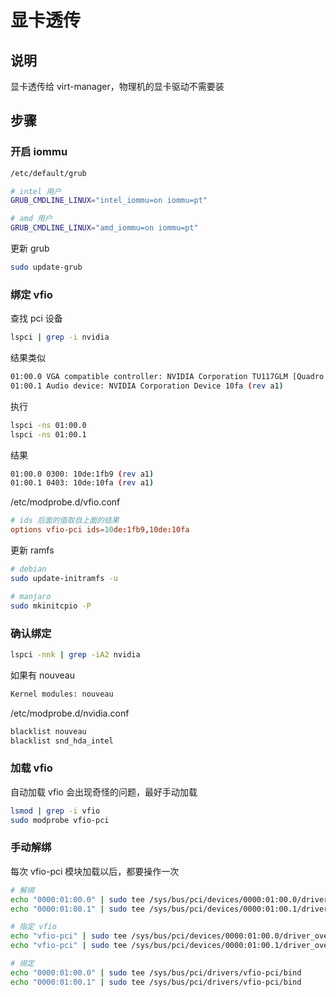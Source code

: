 # 显卡透传

## 说明

显卡透传给 virt-manager，物理机的显卡驱动不需要装

## 步骤

### 开启 iommu

```sh
/etc/default/grub
```

```sh
# intel 用户
GRUB_CMDLINE_LINUX="intel_iommu=on iommu=pt"

# amd 用户
GRUB_CMDLINE_LINUX="amd_iommu=on iommu=pt"
```

更新 grub

```sh
sudo update-grub
```

### 绑定 vfio

查找 pci 设备

```sh
lspci | grep -i nvidia
```

结果类似

```sh
01:00.0 VGA compatible controller: NVIDIA Corporation TU117GLM [Quadro T1000 Mobile] (rev a1)
01:00.1 Audio device: NVIDIA Corporation Device 10fa (rev a1)
```

执行

```sh
lspci -ns 01:00.0
lspci -ns 01:00.1
```

结果

```sh
01:00.0 0300: 10de:1fb9 (rev a1)
01:00.1 0403: 10de:10fa (rev a1)
```

/etc/modprobe.d/vfio.conf

```conf
# ids 后面的值取自上面的结果
options vfio-pci ids=10de:1fb9,10de:10fa
```

更新 ramfs

```sh
# debian
sudo update-initramfs -u

# manjaro
sudo mkinitcpio -P
```

### 确认绑定

```sh
lspci -nnk | grep -iA2 nvidia
```

如果有 nouveau

```sh
Kernel modules: nouveau
```

/etc/modprobe.d/nvidia.conf

```sh
blacklist nouveau
blacklist snd_hda_intel
```

### 加载 vfio

自动加载 vfio 会出现奇怪的问题，最好手动加载

```sh
lsmod | grep -i vfio
sudo modprobe vfio-pci
```

### 手动解绑

每次 vfio-pci 模块加载以后，都要操作一次

```sh
# 解绑
echo "0000:01:00.0" | sudo tee /sys/bus/pci/devices/0000:01:00.0/driver/unbind
echo "0000:01:00.1" | sudo tee /sys/bus/pci/devices/0000:01:00.1/driver/unbind

# 指定 vfio
echo "vfio-pci" | sudo tee /sys/bus/pci/devices/0000:01:00.0/driver_override
echo "vfio-pci" | sudo tee /sys/bus/pci/devices/0000:01:00.1/driver_override

# 绑定
echo "0000:01:00.0" | sudo tee /sys/bus/pci/drivers/vfio-pci/bind
echo "0000:01:00.1" | sudo tee /sys/bus/pci/drivers/vfio-pci/bind
```
